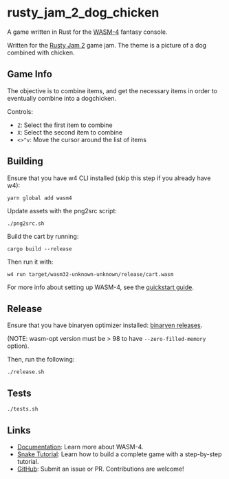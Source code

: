 # rusty_jam_2_dog_chicken

A game written in Rust for the [WASM-4](https://wasm4.org) fantasy console.

Written for the [Rusty Jam 2](https://itch.io/jam/rusty-jam-2) game jam. The theme is a picture of a dog combined with chicken.

## Game Info

The objective is to combine items, and get the necessary items in order to eventually combine into a dogchicken.

Controls:

- `Z`: Select the first item to combine
- `X`: Select the second item to combine
- `<>^v`: Move the cursor around the list of items

## Building

Ensure that you have w4 CLI installed (skip this step if you already have w4):

```shell
yarn global add wasm4
```

Update assets with the png2src script:

```shell
./png2src.sh
```

Build the cart by running:

```shell
cargo build --release
```

Then run it with:

```shell
w4 run target/wasm32-unknown-unknown/release/cart.wasm
```

For more info about setting up WASM-4, see the [quickstart guide](https://wasm4.org/docs/getting-started/setup?code-lang=rust#quickstart).

## Release

Ensure that you have binaryen optimizer installed: [binaryen releases](https://github.com/WebAssembly/binaryen/releases).

(NOTE: wasm-opt version must be > 98 to have `--zero-filled-memory` option).

Then, run the following:

```shell
./release.sh
```

## Tests

```shell
./tests.sh
```

## Links

- [Documentation](https://wasm4.org/docs): Learn more about WASM-4.
- [Snake Tutorial](https://wasm4.org/docs/tutorials/snake/goal): Learn how to build a complete game
  with a step-by-step tutorial.
- [GitHub](https://github.com/aduros/wasm4): Submit an issue or PR. Contributions are welcome!
